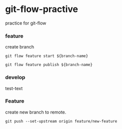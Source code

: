git-flow-practive
=====

practice for git-flow

### feature

create branch

`git flow feature start ${branch-name}`

`git flow feature publish ${branch-name}`

### develop

test-text


### Feature

create new branch to remote. 

`git push --set-upstream origin feature/new-feature`
